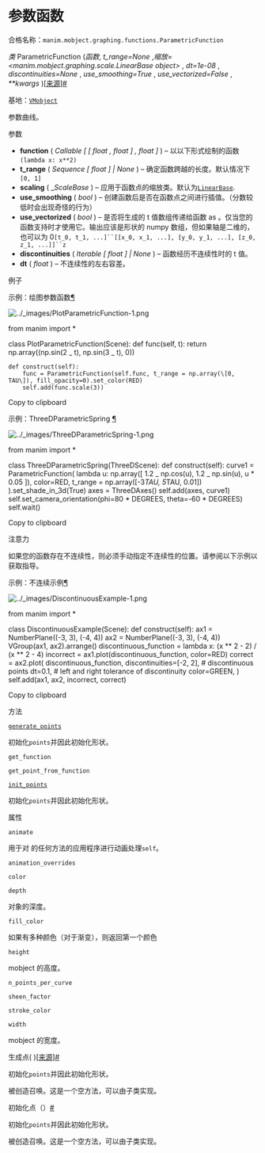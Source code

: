 # 参数函数

合格名称：`manim.mobject.graphing.functions.ParametricFunction`

_类_ ParametricFunction (_函数_, _t_range=None_ ,_缩放=<manim.mobject.graphing.scale.LinearBase object>_ , _dt=1e-08_ , _discontinuities=None_ , _use_smoothing=True_ , _use_vectorized=False_ , _\*\*kwargs_ )[\[来源\]](../_modules/manim/mobject/graphing/functions.html#ParametricFunction)[#](#manim.mobject.graphing.functions.ParametricFunction "此定义的固定链接")

基地：[`VMobject`](manim.mobject.types.vectorized_mobject.VMobject.html#manim.mobject.types.vectorized_mobject.VMobject "manim.mobject.types.vectorized_mobject.VMobject")

参数曲线。

参数

- **function** ( _Callable_ _\[_ _\[_ _float_ _,_ _float_ _\]_ _,_ _float_ _\]_ ) – 以以下形式绘制的函数`(lambda x: x**2)`
- **t_range** ( _Sequence_ _\[_ _float_ _\]_ _|_ _None_ ) – 确定函数跨越的长度。默认情况下`[0, 1]`
- **scaling** ( \__ScaleBase_ ) – 应用于函数点的缩放类。默认为[`LinearBase`](manim.mobject.graphing.scale.LinearBase.html#manim.mobject.graphing.scale.LinearBase "manim.mobject.graphing.scale.LinearBase").
- **use_smoothing** ( _bool_ ) – 创建函数后是否在函数点之间进行插值。（分数较低时会出现奇怪的行为）
- **use_vectorized** ( _bool_ ) – 是否将生成的 t 值数组传递给函数 as 。仅当您的函数支持时才使用它。输出应该是形状的 numpy 数组，但如果轴是二维的，也可以为 0` [t_0, t_1, ...]``[[x_0, x_1, ...], [y_0, y_1, ...], [z_0, z_1, ...]]``z `
- **discontinuities** ( _Iterable_ _\[_ _float_ _\]_ _|_ _None_ ) – 函数经历不连续性时的 t 值。
- **dt** ( _float_ ) – 不连续性的左右容差。

例子

示例：绘图参数函数[¶](#plotparametricfunction)

![../_images/PlotParametricFunction-1.png](../_images/PlotParametricFunction-1.png)

from manim import \*

class PlotParametricFunction(Scene):
def func(self, t):
return np.array((np.sin(2 _ t), np.sin(3 _ t), 0))

    def construct(self):
        func = ParametricFunction(self.func, t_range = np.array(\[0, TAU\]), fill_opacity=0).set_color(RED)
        self.add(func.scale(3))

Copy to clipboard

示例：ThreeDParametricSpring [¶](#threedparametricspring)

![../_images/ThreeDParametricSpring-1.png](../_images/ThreeDParametricSpring-1.png)

from manim import \*

class ThreeDParametricSpring(ThreeDScene):
def construct(self):
curve1 = ParametricFunction(
lambda u: np.array(\[
1.2 _ np.cos(u),
1.2 _ np.sin(u),
u * 0.05
\]), color=RED, t_range = np.array(\[-3*TAU, 5*TAU, 0.01\])
).set_shade_in_3d(True)
axes = ThreeDAxes()
self.add(axes, curve1)
self.set_camera_orientation(phi=80 * DEGREES, theta=-60 \* DEGREES)
self.wait()

Copy to clipboard

注意力

如果您的函数存在不连续性，则必须手动指定不连续性的位置。请参阅以下示例以获取指导。

示例：不连续示例[¶](#discontinuousexample)

![../_images/DiscontinuousExample-1.png](../_images/DiscontinuousExample-1.png)

from manim import \*

class DiscontinuousExample(Scene):
def construct(self):
ax1 = NumberPlane((-3, 3), (-4, 4))
ax2 = NumberPlane((-3, 3), (-4, 4))
VGroup(ax1, ax2).arrange()
discontinuous_function = lambda x: (x ** 2 - 2) / (x ** 2 - 4)
incorrect = ax1.plot(discontinuous_function, color=RED)
correct = ax2.plot(
discontinuous_function,
discontinuities=\[-2, 2\], \# discontinuous points
dt=0.1, \# left and right tolerance of discontinuity
color=GREEN,
)
self.add(ax1, ax2, incorrect, correct)

Copy to clipboard

方法

[`generate_points`](#manim.mobject.graphing.functions.ParametricFunction.generate_points "manim.mobject.graphing.functions.ParametricFunction.generate_points")

初始化`points`并因此初始化形状。

`get_function`

`get_point_from_function`

[`init_points`](#manim.mobject.graphing.functions.ParametricFunction.init_points "manim.mobject.graphing.functions.ParametricFunction.init_points")

初始化`points`并因此初始化形状。

属性

`animate`

用于对 的任何方法的应用程序进行动画处理`self`。

`animation_overrides`

`color`

`depth`

对象的深度。

`fill_color`

如果有多种颜色（对于渐变），则返回第一个颜色

`height`

mobject 的高度。

`n_points_per_curve`

`sheen_factor`

`stroke_color`

`width`

mobject 的宽度。

生成点( )[\[来源\]](../_modules/manim/mobject/graphing/functions.html#ParametricFunction.generate_points)[#](#manim.mobject.graphing.functions.ParametricFunction.generate_points "此定义的固定链接")

初始化`points`并因此初始化形状。

被创造召唤。这是一个空方法，可以由子类实现。

初始化点（）[#](#manim.mobject.graphing.functions.ParametricFunction.init_points "此定义的固定链接")

初始化`points`并因此初始化形状。

被创造召唤。这是一个空方法，可以由子类实现。
